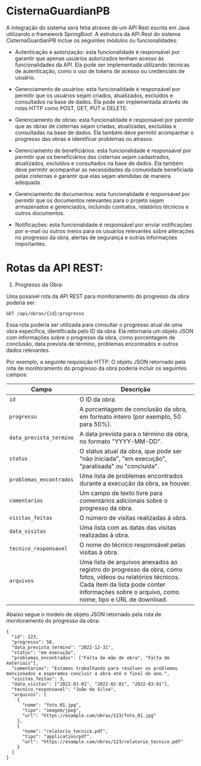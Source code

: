 # CisternaGuardianPB

A integração do sistema será fetia atraves de um API Rest escrita em Java utilizando o framework SpringBoot. A estrutura da API Rest do sistema CisternaGuardianPB inclue os seguintes módulos ou funcionalidades:

- Autenticação e autorização: esta funcionalidade é responsável por garantir que apenas usuários autorizados tenham acesso às funcionalidades da API. Ela pode ser implementada utilizando técnicas de autenticação, como o uso de tokens de acesso ou credenciais de usuário.

- Gerenciamento de usuários: esta funcionalidade é responsável por permitir que os usuários sejam criados, atualizados, excluídos e consultados na base de dados. Ela pode ser implementada através de rotas HTTP como POST, GET, PUT e DELETE.

- Gerenciamento de obras: esta funcionalidade é responsável por permitir que as obras de cisternas sejam criadas, atualizadas, excluídas e consultadas na base de dados. Ela também deve permitir acompanhar o progresso das obras e identificar problemas ou atrasos.

- Gerenciamento de beneficiários: esta funcionalidade é responsável por permitir que os beneficiários das cisternas sejam cadastrados, atualizados, excluídos e consultados na base de dados. Ela também deve permitir acompanhar as necessidades da comunidade beneficiada pelas cisternas e garantir que elas sejam atendidas de maneira adequada.

- Gerenciamento de documentos: esta funcionalidade é responsável por permitir que os documentos relevantes para o projeto sejam armazenados e gerenciados, incluindo contratos, relatórios técnicos e outros documentos.

- Notificações: esta funcionalidade é responsável por enviar notificações por e-mail ou outros meios para os usuários relevantes sobre alterações no progresso da obra, alertas de segurança e outras informações importantes.


# Rotas da API REST:

1. Progresso da Obra:  

Uma possível rota da API REST para monitoramento do progresso da obra poderia ser:

`GET /api/obras/{id}/progresso`

Essa rota poderia ser utilizada para consultar o progresso atual de uma obra específica, identificada pelo ID da obra. Ela retornaria um objeto JSON com informações sobre o progresso da obra, como porcentagem de conclusão, data prevista de término, problemas encontrados e outros dados relevantes.

Por exemplo, a seguinte requisição HTTP:
O objeto JSON retornado pela rota de monitoramento do progresso da obra poderia incluir os seguintes campos:

| Campo          | Descrição                                                                                                                   |
|----------------|-----------------------------------------------------------------------------------------------------------------------------|
| `id`           | O ID da obra.                                                                                                              |
| `progresso`    | A porcentagem de conclusão da obra, em formato inteiro (por exemplo, 50 para 50%).                                        |
| `data_prevista_termino` | A data prevista para o término da obra, no formato "YYYY-MM-DD".                                                     |
| `status`       | O status atual da obra, que pode ser "não iniciada", "em execução", "paralisada" ou "concluída".                           |
| `problemas_encontrados` | Uma lista de problemas encontrados durante a execução da obra, se houver.                                             |
| `comentarios`  | Um campo de texto livre para comentários adicionais sobre o progresso da obra.                                            |
| `visitas_feitas` | O número de visitas realizadas à obra.                                                                                   |
| `data_visitas` | Uma lista com as datas das visitas realizadas à obra.                                                                      |
| `tecnico_responsavel` | O nome do técnico responsável pelas visitas à obra.                                                                     |
| `arquivos`     | Uma lista de arquivos anexados ao registro do progresso da obra, como fotos, vídeos ou relatórios técnicos. Cada item da lista pode conter informações sobre o arquivo, como nome, tipo e URL de download. |

Abaixo segue o modelo de objeto JSON retornado pela rota de monitoramento do progresso da obra:

``` lang-js
{
  "id": 123,
  "progresso": 50,
  "data_prevista_termino": "2022-12-31",
  "status": "em execução",
  "problemas_encontrados": ["Falta de mão de obra", "Falta de materiais"],
  "comentarios": "Estamos trabalhando para resolver os problemas mencionados e esperamos concluir a obra até o final do ano.",
  "visitas_feitas": 3,
  "data_visitas": ["2022-01-01", "2022-02-01", "2022-03-01"],
  "tecnico_responsavel": "João da Silva",
  "arquivos": [
    {
      "nome": "foto_01.jpg",
      "tipo": "imagem/jpeg",
      "url": "https://example.com/obras/123/foto_01.jpg"
    },
    {
      "nome": "relatorio_tecnico.pdf",
      "tipo": "application/pdf",
      "url": "https://example.com/obras/123/relatorio_tecnico.pdf"
    }
  ]
}
```


